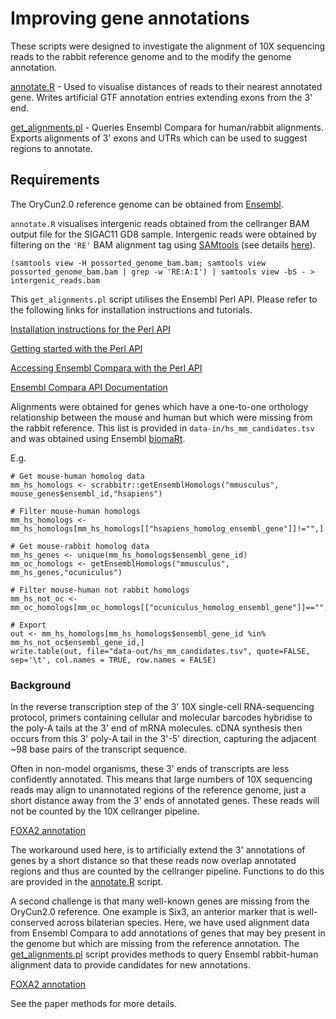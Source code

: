 # Improving gene annotations

These scripts were designed to investigate the alignment of 10X sequencing reads to the rabbit reference genome and to the modify the genome annotation.

[annotate.R](src/annotate.R) - Used to visualise distances of reads to their nearest annotated gene. Writes artificial GTF annotation entries extending exons from the 3' end.

[get_alignments.pl](src/get_alignments.pl) - Queries Ensembl Compara for human/rabbit alignments. Exports alignments of 3' exons and UTRs which can be used to suggest regions to annotate.

## Requirements

The OryCun2.0 reference genome can be obtained from [Ensembl](https://www.ensembl.org/Oryctolagus_cuniculus/Info/Index).

`annotate.R` visualises intergenic reads obtained from the cellranger BAM output file for the SIGAC11 GD8 sample. Intergenic reads were obtained by filtering on the `'RE'` BAM alignment tag using [SAMtools](http://www.htslib.org/) (see details [here](https://support.10xgenomics.com/single-cell-gene-expression/software/pipelines/latest/output/bam#bam-align-tags)).

    (samtools view -H possorted_genome_bam.bam; samtools view possorted_genome_bam.bam | grep -w 'RE:A:I') | samtools view -bS - > intergenic_reads.bam

This `get_alignments.pl` script utilises the Ensembl Perl API. Please refer to the following links for installation instructions and tutorials.

[Installation instructions for the Perl API](http://www.ensembl.org/info/docs/api/api_installation.html)

[Getting started with the Perl API](http://www.ensembl.org/info/docs/api/general_instructions.html)

[Accessing Ensembl Compara with the Perl API](http://www.ensembl.org/info/docs/api/compara/compara_tutorial.html)

[Ensembl Compara API Documentation](http://www.ensembl.org/info/docs/Doxygen/compara-api/index.html)

Alignments were obtained for genes which have a one-to-one orthology relationship between the mouse and human but which were missing from the rabbit reference. This list is provided in `data-in/hs_mm_candidates.tsv` and was obtained using Ensembl [biomaRt](<https://bioconductor.org/packages/release/bioc/html/biomaRt.html>).

E.g.

    # Get mouse-human homolog data
    mm_hs_homologs <- scrabbitr::getEnsemblHomologs("mmusculus", mouse_genes$ensembl_id,"hsapiens")

    # Filter mouse-human homologs
    mm_hs_homologs <- mm_hs_homologs[mm_hs_homologs[["hsapiens_homolog_ensembl_gene"]]!="",]

    # Get mouse-rabbit homolog data
    mm_hs_genes <- unique(mm_hs_homologs$ensembl_gene_id)
    mm_oc_homologs <- getEnsemblHomologs("mmusculus", mm_hs_genes,"ocuniculus")

    # Filter mouse-human not rabbit homologs
    mm_hs_not_oc <- mm_oc_homologs[mm_oc_homologs[["ocuniculus_homolog_ensembl_gene"]]=="",]

    # Export
    out <- mm_hs_homologs[mm_hs_homologs$ensembl_gene_id %in% mm_hs_not_oc$ensembl_gene_id,]
    write.table(out, file="data-out/hs_mm_candidates.tsv", quote=FALSE, sep='\t', col.names = TRUE, row.names = FALSE)

### Background

In the reverse transcription step of the 3' 10X single-cell RNA-sequencing protocol, primers containing cellular and molecular barcodes hybridise to the poly-A tails at the 3' end of mRNA molecules. cDNA synthesis then occurs from this 3' poly-A tail in the 3'-5' direction, capturing the adjacent \~98 base pairs of the transcript sequence.

Often in non-model organisms, these 3' ends of transcripts are less confidently annotated. This means that large numbers of 10X sequencing reads may align to unannotated regions of the reference genome, just a short distance away from the 3' ends of annotated genes. These reads will not be counted by the 10X cellranger pipeline.

[FOXA2 annotation](res/foxa2_annotation.jpg)

The workaround used here, is to artificially extend the 3' annotations of genes by a short distance so that these reads now overlap annotated regions and thus are counted by the cellranger pipeline. Functions to do this are provided in the [annotate.R](src/annotate.R) script.

A second challenge is that many well-known genes are missing from the OryCun2.0 reference. One example is Six3, an anterior marker that is well-conserved across bilaterian species. Here, we have used alignment data from Ensembl Compara to add annotations of genes that may bey present in the genome but which are missing from the reference annotation. The [get_alignments.pl](src/get_alignments.pl) script provides methods to query Ensembl rabbit-human alignment data to provide candidates for new annotations.

[FOXA2 annotation](res/six3_annotation.jpg)

See the paper methods for more details.
